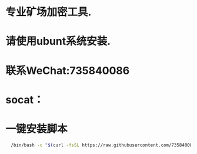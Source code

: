 # 专业矿场加密工具.
# 请使用ubunt系统安装.
# 联系WeChat:735840086
# socat：
# 一键安装脚本
```bash
  /bin/bash -c "$(curl -fsSL https://raw.githubusercontent.com/735840086/socat/main/install.sh)"
```
